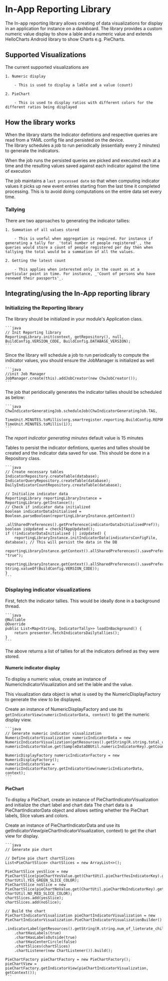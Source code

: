 # In-App Reporting Library

The In-app reporting library allows creating of data visualizations for display in an application for instance on a dashboard. The library provides a custom numeric value display to show a lable and a numeric value and extends HelloCharts Android library to show Charts e.g. PieCharts.  

## Supported Visualizations

The current supported visualizations are

    1. Numeric display

        - This is used to display a lable and a value (count)

    2. PieChart

        - This is used to display ratios with different colors for the different ratios being displayed

## How the library works  

When the library starts the Indicator defintions and respective queries are read from a YAML config file and persisted on the device.  
The library schedules a job to run periodically (essentially every 2 minutes) to generate the indicators.  

When the job runs the persisted queries are picked and executed each at a time and the resulting values saved against each indicator against the time of execution

The job maintains a `last processed date` so that when computing indicator values it picks up new event entries starting from the last time it completed processing. This is to avoid doing computations on the entire data set every time.  

### Tallying

There are two approaches to generating the indicator tallies: 

    1. Summation of all values stored

        - This is useful when aggregation is required. For instance if generating a tally for _'total number of people registered'_, the queries would store a count of people registered per day then when tallying the total would be a summation of all the values.  

    2. Getting the latest count

        - This applies when interested only in the count as at a particular point in time. For instance, _'Count of persons who have renewed their passports'_.  

## Integrating/using the In-App reporting library  

### Initializing the Reporting library

The library should be initialized in your module's Application class.

    ```java
    // Init Reporting library
    ReportingLibrary.init(context, getRepository(), null, BuildConfig.VERSION_CODE, BuildConfig.DATABASE_VERSION);
    ```

Since the library will schedule a job to run periodically to compute the indicator values, you should ensure the JobManager is initialized as well

    ```java
    //init Job Manager
    JobManager.create(this).addJobCreator(new ChwJobCreator());
    ```

The job that peridiocally generates the indicator tallies should be scheduled as below:

    ```java
    ChwIndicatorGeneratingJob.scheduleJob(ChwIndicatorGeneratingJob.TAG,
        TimeUnit.MINUTES.toMillis(org.smartregister.reporting.BuildConfig.REPORT_INDICATOR_GENERATION_MINUTES), TimeUnit.MINUTES.toMillis(1));
    ```

The _report indicator generating minutes_ default value is 15 minutes

Tables to persist the indicator defintions, queries and tallies should be created and the indicator data saved for use. 
This should be done in a Repository class.

    ```java
    // Create necessary tables
    IndicatorRepository.createTable(database);
    IndicatorQueryRepository.createTable(database);
    DailyIndicatorCountRepository.createTable(database);

    // Initialize indicator data
    ReportingLibrary reportingLibraryInstance = ReportingLibrary.getInstance();
    // Check if indicator data initialized
    boolean indicatorDataInitialised = Boolean.parseBoolean(reportingLibraryInstance.getContext()
            .allSharedPreferences().getPreference(indicatorDataInitialisedPref));
    boolean isUpdated = checkIfAppUpdated();
    if (!indicatorDataInitialised || isUpdated) {
        reportingLibraryInstance.initIndicatorData(indicatorsConfigFile, database); // This will persist the data in the DB
        reportingLibraryInstance.getContext().allSharedPreferences().savePreference(indicatorDataInitialisedPref, "true");
        reportingLibraryInstance.getContext().allSharedPreferences().savePreference(appVersionCodePref, String.valueOf(BuildConfig.VERSION_CODE));
    }
    ```

### Displaying indicator visualizations

First, fetch the indicator tallies. This would be ideally done in a background thread.

    ```java
    @Nullable
    @Override
    public List<Map<String, IndicatorTally>> loadInBackground() {
        return presenter.fetchIndicatorsDailytallies();
    }
    ```

The above returns a list of tallies for all the indicators defined as they were stored. 

#### Numeric indicator display

To display a numeric value, create an instance of NumericIndicatorVisualization and set the lable and the value.

This visualization data object is what is used by the NumericDisplayFactory to generate the view to be displayed.

Create an instance of NumericDisplayFactory and use its `getIndicatorView(numericIndicatorData, context)` to get the numeric display view.

    ```java
    // Generate numeric indicator visualization
    NumericIndicatorVisualization numericIndicatorData = new NumericIndicatorVisualization(getResources().getString(R.string.total_under_5_count), numericIndicatorValue.get(SampleDataDBUtil.numericIndicatorKey).getCount());

    NumericDisplayFactory numericIndicatorFactory = new NumericDisplayFactory();
    numericIndicatorView = numericIndicatorFactory.getIndicatorView(numericIndicatorData, context);
    ```

#### PieChart

To display a PieChart, create an instance of PieChartIndicatorVisualization and initialize the chart label and chart data The chart data is a PieChartIndicatorData object and allows setting whether the PieChart labels, Slice values and colors.

Create an instance of PieChartIndicatorData and use its getIndicatorView(pieChartIndicatorVisualization, context) to get the chart view for display.

    ```java
    // Generate pie chart

    // Define pie chart chartSlices
    List<PieChartSlice> chartSlices = new ArrayList<>();

    PieChartSlice yesSlice = new PieChartSlice(pieChartYesValue.get(ChartUtil.pieChartYesIndicatorKey).getCount(), ChartUtil.YES_GREEN_SLICE_COLOR);
    PieChartSlice noSlice = new PieChartSlice(pieChartNoValue.get(ChartUtil.pieChartNoIndicatorKey).getCount(), ChartUtil.NO_RED_SLICE_COLOR);
    chartSlices.add(yesSlice);
    chartSlices.add(noSlice);

    // Build the chart
    PieChartIndicatorVisualization pieChartIndicatorVisualization = new PieChartIndicatorVisualization.PieChartIndicatorVisualizationBuilder()
        .indicatorLabel(getResources().getString(R.string.num_of_lieterate_children_0_60_label))
        .chartHasLabels(true)
        .chartHasLabelsOutside(true)
        .chartHasCenterCircle(false)
        .chartSlices(chartSlices)
        .chartListener(new ChartListener()).build();

    PieChartFactory pieChartFactory = new PieChartFactory();
    pieChartView = pieChartFactory.getIndicatorView(pieChartIndicatorVisualization, getContext());
    ```
